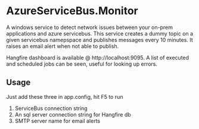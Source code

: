 # AzureServiceBus.Monitor
A windows service to detect network issues between your on-prem applications and azure servicebus. This service creates a dummy topic on a given servicebus namepspace and publishes messages every 10 minutes.
It raises an email alert when not able to publish.

Hangfire dashboard is available @ http://localhost:9095. A list of executed and scheduled jobs can be seen, useful for looking up errors.

## Usage
Just add these three in app.config, hit F5 to run
1. ServiceBus connection string
2. An sql server connection string for Hangfire db
3. SMTP server name for email alerts
